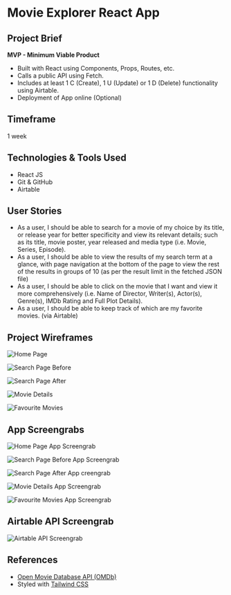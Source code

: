 # Movie Explorer React App

## Project Brief

**MVP - Minimum Viable Product**

- Built with React using Components, Props, Routes, etc.
- Calls a public API using Fetch.
- Includes at least 1 C (Create), 1 U (Update) or 1 D (Delete) functionality using Airtable.
- Deployment of App online (Optional)

## Timeframe

1 week

## Technologies & Tools Used

- React JS
- Git & GitHub
- Airtable

## User Stories

- As a user, I should be able to search for a movie of my choice by its title, or release year for better specificity and view its relevant details; such as its title, movie poster, year released and media type (i.e. Movie, Series, Episode).
- As a user, I should be able to view the results of my search term at a glance, with page navigation at the bottom of the page to view the rest of the results in groups of 10 (as per the result limit in the fetched JSON file)
- As a user, I should be able to click on the movie that I want and view it more comprehensively (i.e. Name of Director, Writer(s), Actor(s), Genre(s), IMDb Rating and Full Plot Details).
- As a user, I should be able to keep track of which are my favorite movies. (via Airtable)

## Project Wireframes

![Home Page](./images/HomePage.JPG)

![Search Page Before](./images/SearchPage_Before.JPG)

![Search Page After](./images/SearchPage_After.JPG)

![Movie Details](./images/MovieDetails.JPG)

![Favourite Movies](./images/FavouriteMovies.JPG)

## App Screengrabs

![Home Page App Screengrab](./images/HomePage_Screengrab.jpg)

![Search Page Before App Screengrab](./images/SearchPage_Before_Screengrab.jpg)

![Search Page After App creengrab](./images/SearchPage_After_Screengrab.jpg)

![Movie Details App Screengrab](./images/MovieDetails_Screengrab.jpg)

![Favourite Movies App Screengrab](./images/FavouriteMovies_Screengrab.jpg)

## Airtable API Screengrab

![Airtable API Screengrab](./images/Airtable_API_Screengrab.jpg)

## References

- [Open Movie Database API (OMDb)](https://omdbapi.com)
- Styled with [Tailwind CSS](https://tailwindcss.com/)